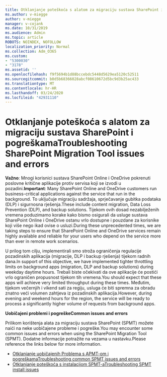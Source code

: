 ```yaml
---
title: Otklanjanje poteškoća s alatom za migraciju sustava SharePoint i pogreškama
ms.author: v-miegge
author: v-miegge
manager: v-cojank
ms.date: 10/31/2019
ms.audience: Admin
ms.topic: article
ROBOTS: NOINDEX, NOFOLLOW
localization_priority: Normal
ms.collection: Adm_O365
ms.custom:
- "5300030"
- "3178"
ms.assetid: ''
ms.openlocfilehash: f9f5694b1d88bccebdc5448d5629ea5120c52511
ms.sourcegitcommit: b0d5b68366028abcf08610672d5bc9d3b25ac433
ms.translationtype: MT
ms.contentlocale: hr-HR
ms.lasthandoff: 03/24/2020
ms.locfileid: "42931110"
---
```

# <a name="troubleshooting-sharepoint-migration-tool-issues-and-errors"></a><span data-ttu-id="2f8cf-102">Otklanjanje poteškoća s alatom za migraciju sustava SharePoint i pogreškama</span><span class="sxs-lookup"><span data-stu-id="2f8cf-102">Troubleshooting SharePoint Migration Tool issues and errors</span></span>

<span data-ttu-id="2f8cf-103">**Važno**: Mnogi korisnici sustava SharePoint Online i OneDrive pokrenuti poslovne kritične aplikacije protiv servisa koji se izvodi u pozadini.</span><span class="sxs-lookup"><span data-stu-id="2f8cf-103">**Important**: Many SharePoint Online and OneDrive customers run business-critical applications against the service that run in the background.</span></span> <span data-ttu-id="2f8cf-104">To uključuje migraciju sadržaja, sprječavanje gubitka podataka (DLP) i sigurnosna rješenja.</span><span class="sxs-lookup"><span data-stu-id="2f8cf-104">These include content migration, Data Loss Prevention (DLP), and backup solutions.</span></span> <span data-ttu-id="2f8cf-105">Tijekom ovih dosad nezabilježenih vremena poduzimamo korake kako bismo osigurali da usluge sustava SharePoint Online i OneDrive ostanu vrlo dostupne i pouzdane za korisnike koji više nego ikad ovise o usluzi.</span><span class="sxs-lookup"><span data-stu-id="2f8cf-105">During these unprecedented times, we are taking steps to ensure that SharePoint Online and OneDrive services remain highly available and reliable for your users who depend on the service more than ever in remote work scenarios.</span></span>

<span data-ttu-id="2f8cf-106">U prilog tom cilju, implementirali smo stroža ograničenja regulacije pozadinskih aplikacija (migracije, DLP i backup rješenja) tijekom radnih dana.</span><span class="sxs-lookup"><span data-stu-id="2f8cf-106">In support of this objective, we have implemented tighter throttling limits on background apps (migration, DLP and backup solutions) during weekday daytime hours.</span></span> <span data-ttu-id="2f8cf-107">Trebali biste očekivati da ove aplikacije će postići vrlo ograničen propusnost tijekom tih vremena.</span><span class="sxs-lookup"><span data-stu-id="2f8cf-107">You should expect that these apps will achieve very limited throughput during these times.</span></span> <span data-ttu-id="2f8cf-108">Međutim, tijekom večernjih i vikend sati za regiju, usluga će biti spremna za obradu znatno veći volumen zahtjeva iz pozadinskih aplikacija.</span><span class="sxs-lookup"><span data-stu-id="2f8cf-108">However, during evening and weekend hours for the region, the service will be ready to process a significantly higher volume of requests from background apps.</span></span>

<span data-ttu-id="2f8cf-109">**Uobičajeni problemi i pogreške**</span><span class="sxs-lookup"><span data-stu-id="2f8cf-109">**Common issues and errors**</span></span>

<span data-ttu-id="2f8cf-110">Prilikom korištenja alata za migraciju sustava SharePoint (SPMT) možete naići na neke uobičajene probleme i pogreške.</span><span class="sxs-lookup"><span data-stu-id="2f8cf-110">You may encounter some common issues and errors when using the SharePoint Migration Tool (SPMT).</span></span> <span data-ttu-id="2f8cf-111">Dodatne informacije potražite na vezama u nastavku.</span><span class="sxs-lookup"><span data-stu-id="2f8cf-111">Please reference the links below for more information.</span></span>

* [<span data-ttu-id="2f8cf-112">Otklanjanje uobičajenih Problema s APMT-om i pogreškama</span><span class="sxs-lookup"><span data-stu-id="2f8cf-112">Troubleshooting common SPMT issues and errors</span></span>](https://docs.microsoft.com/sharepointmigration/troubleshooting-common-spmt-issues)
* [<span data-ttu-id="2f8cf-113">Otklanjanje poteškoća s instalacijom SPMT-a</span><span class="sxs-lookup"><span data-stu-id="2f8cf-113">Troubleshooting SPMT install issues</span></span>](https://docs.microsoft.com/sharepointmigration/spmt-install-issues)